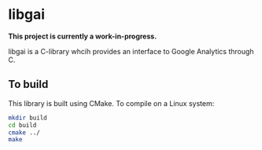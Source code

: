 # libgai
**This project is currently a work-in-progress.**

libgai is a C-library whcih provides an interface to Google Analytics through C.

## To build
This library is built using CMake. To compile on a Linux system:
```bash
mkdir build
cd build
cmake ../
make
```
